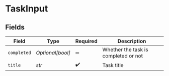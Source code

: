 # TaskInput


## Fields

| Field                                | Type                                 | Required                             | Description                          |
| ------------------------------------ | ------------------------------------ | ------------------------------------ | ------------------------------------ |
| `completed`                          | *Optional[bool]*                     | :heavy_minus_sign:                   | Whether the task is completed or not |
| `title`                              | *str*                                | :heavy_check_mark:                   | Task title                           |